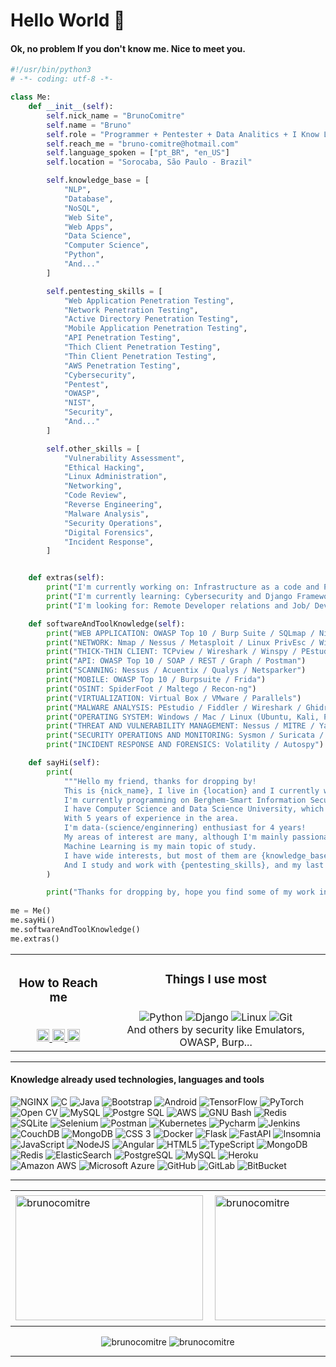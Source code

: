 # Hello World 👋

#### Ok, no problem If you don't know me. Nice to meet you.

```python
#!/usr/bin/python3
# -*- coding: utf-8 -*-

class Me:
    def __init__(self):
        self.nick_name = "BrunoComitre"
        self.name = "Bruno"
        self.role = "Programmer + Pentester + Data Analitics + I Know La"
        self.reach_me = "bruno-comitre@hotmail.com"
        self.language_spoken = ["pt_BR", "en_US"]
        self.location = "Sorocaba, São Paulo - Brazil"

        self.knowledge_base = [
            "NLP",
            "Database",
            "NoSQL",
            "Web Site",
            "Web Apps",
            "Data Science",
            "Computer Science",
            "Python",
            "And..."
        ]

        self.pentesting_skills = [
            "Web Application Penetration Testing",
            "Network Penetration Testing",
            "Active Directory Penetration Testing",
            "Mobile Application Penetration Testing",
            "API Penetration Testing",
            "Thich Client Penetration Testing",
            "Thin Client Penetration Testing",
            "AWS Penetration Testing",
            "Cybersecurity",
            "Pentest",
            "OWASP",
            "NIST",
            "Security",
            "And..."
        ]

        self.other_skills = [
            "Vulnerability Assessment",
            "Ethical Hacking",
            "Linux Administration",
            "Networking",
            "Code Review",
            "Reverse Engineering",
            "Malware Analysis",
            "Security Operations",
            "Digital Forensics",
            "Incident Response",
        ]  


    def extras(self):
        print("I'm currently working on: Infrastructure as a code and Python for Web development and Pentest Tools.")
        print("I'm currently learning: Cybersecurity and Django Framework.")
        print("I'm looking for: Remote Developer relations and Job/ Developer Community / Cyber Internships.")

    def softwareAndToolKnowledge(self):
        print("WEB APPLICATION: OWASP Top 10 / Burp Suite / SQLmap / Nikto / Dirb")
        print("NETWORK: Nmap / Nessus / Metasploit / Linux PrivEsc / Windows PrivEsc")
        print("THICK-THIN CLIENT: TCPview / Wireshark / Winspy / PEstudio")
        print("API: OWASP Top 10 / SOAP / REST / Graph / Postman")
        print("SCANNING: Nessus / Acuentix / Qualys / Netsparker")
        print("MOBILE: OWASP Top 10 / Burpsuite / Frida")
        print("OSINT: SpiderFoot / Maltego / Recon-ng")
        print("VIRTUALIZATION: Virtual Box / VMware / Parallels")
        print("MALWARE ANALYSIS: PEstudio / Fiddler / Wireshark / Ghidra / Remnux")
        print("OPERATING SYSTEM: Windows / Mac / Linux (Ubuntu, Kali, Parrot, Suse)")
        print("THREAT AND VULNERABILITY MANAGEMENT: Nessus / MITRE / Yara / ISAC / MISP")
        print("SECURITY OPERATIONS AND MONITORING: Sysmon / Suricata / Splunk / OpenEDR")
        print("INCIDENT RESPONSE AND FORENSICS: Volatility / Autospy")

    def sayHi(self):
        print(
            """Hello my friend, thanks for dropping by!
            This is {nick_name}, I live in {location} and I currently work remotely. I am a {role}.
            I'm currently programming on Berghem-Smart Information Security with backend developer using Python and Javascript.
            I have Computer Science and Data Science University, which can add to the field of development.
            With 5 years of experience in the area.
            I'm data-(science/enginnering) enthusiast for 4 years!
            My areas of interest are many, although I'm mainly passionate about science of theoretical theory and artificial intelligence;
            Machine Learning is my main topic of study.
            I have wide interests, but most of them are {knowledge_base}.
            And I study and work with {pentesting_skills}, and my last the {other_skills}."""
        )

        print("Thanks for dropping by, hope you find some of my work interesting.")
        
me = Me()
me.sayHi()
me.softwareAndToolKnowledge()
me.extras()
```

  <table align="center">
    <tr align="center">
        <td>
            <h3>How to Reach me</h3>
            <br/>
            <a href="https://www.linkedin.com/in/brunocomitre/">
                <img height="20" src="https://img.shields.io/badge/brunocomitre-0077B5?style=for-the-badge&logo=linkedin&logoColor=white" alt="brunocomitre" />
            </a>
            <a href="@TheComitre#4033">
                <img height="20" src="https://img.shields.io/badge/brunocomitre-7289DA?style=for-the-badge&logo=discord&logoColor=white" alt="brunocomitre" />
            </a>
            <a href="https://dev.to/thecomitre">
                <img height="20" src="https://img.shields.io/badge/thecomitre-0A0A0A?style=for-the-badge&logo=devdotto&logoColor=white&link=https://dev.to/thecomitre" alt="brunocomitre" />
            </a>
        </td>
        <td>
            <h3>Things I use most</h3>
            <br/>
              <img src="https://img.shields.io/badge/Python-3776AB?style=flat-square&logo=python&logoColor=white" alt="Python">
              <img src="https://img.shields.io/badge/Django-092E20?style=flat-square&logo=django&logoColor=white" alt="Django">
              <img src="https://img.shields.io/badge/Linux-FCC624?style=flat-square&logo=linux&logoColor=white" alt="Linux">
              <img src="https://img.shields.io/badge/-Git-F05032?style=flat-square&logo=git&logoColor=white" alt="Git">
              <br/>
              And others by security like Emulators, OWASP, Burp...
        </td>
    </tr> 
  </table>

***

#### Knowledge already used technologies, languages and tools

<p>
  <img src="https://img.shields.io/badge/NGINX-009639?style=flat-square&logo=nginx&logoColor=white" alt="NGINX"> 
  <img src="https://img.shields.io/badge/C-A8B9CC?style=flat-square&logo=c&logoColor=white" alt="C">
  <img src="https://img.shields.io/badge/Java-007396?style=flat-square&logo=java&logoColor=white" alt="Java">
  <img src="https://img.shields.io/badge/Bootstrap-7952B3?style=flat-square&logo=bootstrap&logoColor=white" alt="Bootstrap">
  <img src="https://img.shields.io/badge/Android-3DDC84?style=flat-square&logo=android&logoColor=white" alt="Android">
  <img src="https://img.shields.io/badge/TensorFlow-FF6F00?style=flat-square&logo=tensorflow&logoColor=white" alt="TensorFlow">
  <img src="https://img.shields.io/badge/PyTorch-EE4C2C?style=flat-square&logo=pytorch&logoColor=white" alt="PyTorch">
  <img src="https://img.shields.io/badge/OpenCV-5C3EE8?style=flat-square&logo=opencv&logoColor=white" alt="Open CV">
  <img src="https://img.shields.io/badge/MySQL-4479A1?style=flat-square&logo=mysql&logoColor=white" alt="MySQL">
  <img src="https://img.shields.io/badge/PostgreSQL-336791?style=flat-square&logo=postgresql&logoColor=white" alt="Postgre SQL">
  <img src="https://img.shields.io/badge/AWS-232F3E?style=flat-square&logo=amazon-aws&logoColor=white" alt="AWS">
  <img src="https://img.shields.io/badge/Bash-4EAA25?style=flat-square&logo=gnu-bash&logoColor=white" alt="GNU Bash">
  <img src="https://img.shields.io/badge/Redis-DC382D?style=flat-square&logo=redis&logoColor=white" alt="Redis">
  <img src="https://img.shields.io/badge/SQLite-003B57?style=flat-square&logo=sqlite&logoColor=white" alt="SQLite">
  <img src="https://img.shields.io/badge/Selenium-43B02A?style=flat-square&logo=selenium&logoColor=white" alt="Selenium">
  <img src="https://img.shields.io/badge/Postman-FF6C37?style=flat-square&logo=postman&logoColor=white" alt="Postman">
  <img src="https://img.shields.io/badge/Kubernetes-2F72D8?style=flat-square&logo=kubernetes&logoColor=white" alt="Kubernetes">
  <img src="https://img.shields.io/badge/Pycharm-1DCE8A?style=flat-square&logo=pycharm&logoColor=white" alt="Pycharm">
  <img src="https://img.shields.io/badge/Jenkins-C3382E?style=flat-square&logo=jenkins&logoColor=white" alt="Jenkins">
  <img src="https://img.shields.io/badge/CouchDB-DC2428?style=flat-square&logo=couchdb&logoColor=white" alt="CouchDB">
  <img src="https://img.shields.io/badge/-MongoDB-13aa52?style=flat-square&logo=mongodb&logoColor=white" alt="MongoDB">
  <img src="https://img.shields.io/badge/CSS3-1572B6?style=flat-square&logo=css3&logoColor=white" alt="CSS 3">
  <img src="https://img.shields.io/badge/-Docker-46a2f1?style=flat-square&logo=docker&logoColor=white" alt="Docker">
  <img src="https://img.shields.io/badge/Flask-%23000.svg?style=flat-square&logo=flask&logoColor=white" alt="Flask">
  <img src="https://img.shields.io/badge/FastAPI-005571?style=flat-square&logo=fastapi&logoColor=white" alt="FastAPI">
  <img src="https://img.shields.io/badge/-Insomnia-5849BE?style=flat-square&logo=insomnia&logoColor=white" alt="Insomnia">
  <img src="https://img.shields.io/badge/-JavaScript-blue?style=flat-square&logo=javascript&logoColor=white" alt="JavaScript">
  <img src="https://img.shields.io/badge/-Nodejs-6DA55F?style=flat-square&logo=Node.js&logoColor=white" alt="NodeJS">
  <img src="https://img.shields.io/badge/-Angular-%23DD0031.svg?style=flat-square&logo=angular&logoColor=white" alt="Angular">
  <img src="https://img.shields.io/badge/-HTML5-E34F26?style=flat-square&logo=html5&logoColor=white&logoColor=white" alt="HTML5">
  <img src="https://img.shields.io/badge/-TypeScript-%23007ACC.svg?style=flat-square&logo=typescript&logoColor=white" alt="TypeScript">
  <img src="https://img.shields.io/badge/-MongoDB-%234ea94b.svg?style=flat-square&logo=mongodb&logoColor=white" alt="MongoDB">
  <img src="https://img.shields.io/badge/-Redis-%23DD0031.svg?style=flat-square&logo=mongodb&logoColor=white" alt="Redis">
  <img src="https://img.shields.io/badge/-ElasticSearch-005571?style=flat-square&logo=elasticsearch&logoColor=white" alt="ElasticSearch">
  <img src="https://img.shields.io/badge/-PostgreSQL-%23316192.svg?style=flat-square&logo=postgresql&logoColor=white" alt="PostgreSQL">
  <img src="https://img.shields.io/badge/-MySQL-%2300f.svg?style=flat-square&logo=mysql&logoColor=white" alt="MySQL">
  <img src="https://img.shields.io/badge/-Heroku-%23430098.svg?style=flat-square&logo=heroku&logoColor=white" alt="Heroku">
  <img src="https://img.shields.io/badge/Amazon%20AWS-%23FF9900.svg?style=flat-square&logo=amazon-aws&logoColor=white" alt="Amazon AWS">
  <img src="https://img.shields.io/badge/Microsoft%20Azure-%230072C6.svg?style=flat-square&logo=microsoft-azure&logoColor=white" alt="Microsoft Azure">
  <img src="https://img.shields.io/badge/-GitHub-%23121011.svg?style=flat-square&logo=github&logoColor=white" alt="GitHub">
  <img src="https://img.shields.io/badge/-GitLab-%23181717.svg?style=flat-square&logo=gitlab&logoColor=white" alt="GitLab">
  <img src="https://img.shields.io/badge/-BitBucket-%230047B3.svg?style=flat-square&logo=bitbucket&logoColor=white" alt="BitBucket">
</p>

***

<center>
  <table>
    <tr>
        <td><img width="300px" height="200px" align="left" src="https://github-readme-stats.vercel.app/api?username=BrunoComitre&show_icons=true&theme=gotham&count_private=true" alt="brunocomitre" /></td>
        <td><img width="300px" height="200px" align="left" src="https://github-readme-stats.vercel.app/api/top-langs/?username=BrunoComitre&hide=html&layout=compact&show_icons=true&theme=gotham" alt="brunocomitre" /></td>
        <td><img width="300px" height="210px" align="left" src="https://github-readme-streak-stats.herokuapp.com?user=BrunoComitre&theme=gotham" /></td>
    </tr> 
  </table>
</center>

<p align="center">
  <img src="https://img.shields.io/badge/license-MIT-green" alt="brunocomitre" />
  <img src="https://komarev.com/ghpvc/?username=BrunoComitre" alt="brunocomitre" />
</p>

***
